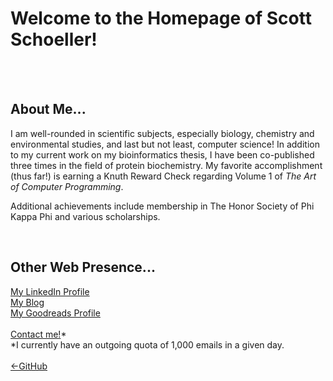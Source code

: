 <body>
<h1>Welcome to the Homepage of Scott Schoeller!</h1><br>
<br>
<h2>About Me...</h2>
<p>I am well-rounded in scientific subjects, especially biology, chemistry and environmental studies, and last but not least, computer science!
In addition to my current work on my bioinformatics thesis, I have been co-published three times in the field of protein biochemistry.
My favorite accomplishment (thus far!) is earning a Knuth Reward Check regarding Volume 1 of <i>The Art of Computer Programming</i>.</p> 
<p>Additional achievements include membership in The Honor Society of Phi Kappa Phi and various scholarships.</p><br>
<h2>Other Web Presence...</h2>
<a href="https://www.linkedin.com/in/sschoellerSTEM">My LinkedIn Profile</a><br>
<a href="https://sschoellerSTEM.blogspot.com">My Blog</a><br>
<a href="https://www.goodreads.com/sschoellerstem">My Goodreads Profile</a><br>
<br>
<a href="mailto:sschoellerSTEM@pm.me">Contact me!</a>*<br>
*I currently have an outgoing quota of 1,000 emails in a given day.<br>
<br>
<a href="https://github.com/sschoellerSTEM">&lt;-GitHub</a><br>
</body>
